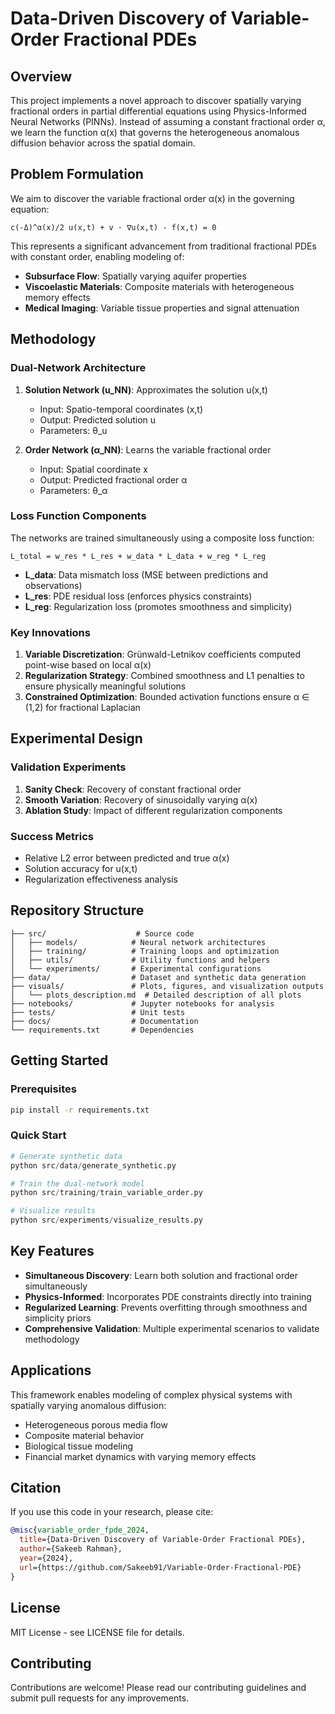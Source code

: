 # Data-Driven Discovery of Variable-Order Fractional PDEs

## Overview

This project implements a novel approach to discover spatially varying fractional orders in partial differential equations using Physics-Informed Neural Networks (PINNs). Instead of assuming a constant fractional order α, we learn the function α(x) that governs the heterogeneous anomalous diffusion behavior across the spatial domain.

## Problem Formulation

We aim to discover the variable fractional order α(x) in the governing equation:

```
c(-Δ)^α(x)/2 u(x,t) + v · ∇u(x,t) - f(x,t) = 0
```

This represents a significant advancement from traditional fractional PDEs with constant order, enabling modeling of:
- **Subsurface Flow**: Spatially varying aquifer properties
- **Viscoelastic Materials**: Composite materials with heterogeneous memory effects  
- **Medical Imaging**: Variable tissue properties and signal attenuation

## Methodology

### Dual-Network Architecture

1. **Solution Network (u_NN)**: Approximates the solution u(x,t)
   - Input: Spatio-temporal coordinates (x,t)
   - Output: Predicted solution u
   - Parameters: θ_u

2. **Order Network (α_NN)**: Learns the variable fractional order
   - Input: Spatial coordinate x
   - Output: Predicted fractional order α
   - Parameters: θ_α

### Loss Function Components

The networks are trained simultaneously using a composite loss function:

```
L_total = w_res * L_res + w_data * L_data + w_reg * L_reg
```

- **L_data**: Data mismatch loss (MSE between predictions and observations)
- **L_res**: PDE residual loss (enforces physics constraints)
- **L_reg**: Regularization loss (promotes smoothness and simplicity)

### Key Innovations

1. **Variable Discretization**: Grünwald-Letnikov coefficients computed point-wise based on local α(x)
2. **Regularization Strategy**: Combined smoothness and L1 penalties to ensure physically meaningful solutions
3. **Constrained Optimization**: Bounded activation functions ensure α ∈ (1,2) for fractional Laplacian

## Experimental Design

### Validation Experiments

1. **Sanity Check**: Recovery of constant fractional order
2. **Smooth Variation**: Recovery of sinusoidally varying α(x)
3. **Ablation Study**: Impact of different regularization components

### Success Metrics

- Relative L2 error between predicted and true α(x)
- Solution accuracy for u(x,t)
- Regularization effectiveness analysis

## Repository Structure

```
├── src/                    # Source code
│   ├── models/            # Neural network architectures
│   ├── training/          # Training loops and optimization
│   ├── utils/             # Utility functions and helpers
│   └── experiments/       # Experimental configurations
├── data/                  # Dataset and synthetic data generation
├── visuals/               # Plots, figures, and visualization outputs
│   └── plots_description.md  # Detailed description of all plots
├── notebooks/             # Jupyter notebooks for analysis
├── tests/                 # Unit tests
├── docs/                  # Documentation
└── requirements.txt       # Dependencies
```

## Getting Started

### Prerequisites

```bash
pip install -r requirements.txt
```

### Quick Start

```python
# Generate synthetic data
python src/data/generate_synthetic.py

# Train the dual-network model
python src/training/train_variable_order.py

# Visualize results
python src/experiments/visualize_results.py
```

## Key Features

- **Simultaneous Discovery**: Learn both solution and fractional order simultaneously
- **Physics-Informed**: Incorporates PDE constraints directly into training
- **Regularized Learning**: Prevents overfitting through smoothness and simplicity priors
- **Comprehensive Validation**: Multiple experimental scenarios to validate methodology

## Applications

This framework enables modeling of complex physical systems with spatially varying anomalous diffusion:

- Heterogeneous porous media flow
- Composite material behavior
- Biological tissue modeling
- Financial market dynamics with varying memory effects

## Citation

If you use this code in your research, please cite:

```bibtex
@misc{variable_order_fpde_2024,
  title={Data-Driven Discovery of Variable-Order Fractional PDEs},
  author={Sakeeb Rahman},
  year={2024},
  url={https://github.com/Sakeeb91/Variable-Order-Fractional-PDE}
}
```

## License

MIT License - see LICENSE file for details.

## Contributing

Contributions are welcome! Please read our contributing guidelines and submit pull requests for any improvements.